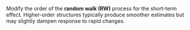 Modify the order of the **random walk (RW)** process for the short-term effect. Higher-order structures typically produce smoother estimates but may slightly dampen response to rapid changes. 